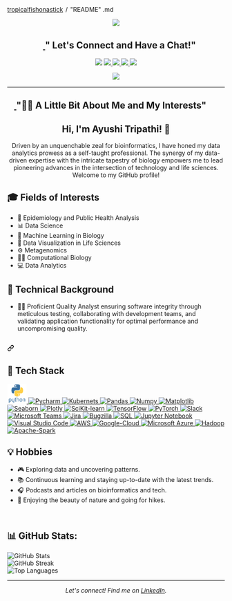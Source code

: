 <div data-view-component="true" class="Layout-main">
    <turbo-frame id="user-profile-frame" data-turbo-action="advance">
        <div class="position-relative" data-hpc>
            <div class="Box mt-4 ">
                <div class="Box-body p-4">
                    <div class="d-flex flex-justify-between"> 
                        <div class="text-mono text-small mb-3">
                            <a href="/tropicalfishonastick/ayushitripathi" class="no-underline Link--primary">tropicalfishonastick</a>
                            <span class="color-fg-muted d-inline-block" style="padding:0px 2px;">/</span>
                            "README"
                            <span class="color-fg-muted">.md</span>
                        </div>
                    </div>
                    <article class="markdown-body entry-content container-lg f5" itemprop="text">
                      <p align="center" dir="auto"> 
                         <a target="_blank" rel="noopener noreferrer nofollow" href="https://camo.githubusercontent.com/2d97fc6917462d31a885631ec887824db6974df46eccea2ae131ff3ece798a0a/68747470733a2f2f63617073756c652d72656e6465722e76657263656c2e6170702f6170693f747970653d776176696e6726636f6c6f723d6772616469656e7426746578743d48656c6c6f21266865696768743d3130302673656374696f6e3d686561646572"> 
                            <img src="https://camo.githubusercontent.com/2d97fc6917462d31a885631ec887824db6974df46eccea2ae131ff3ece798a0a/68747470733a2f2f63617073756c652d72656e6465722e76657263656c2e6170702f6170693f747970653d776176696e6726636f6c6f723d6772616469656e7426746578743d48656c6c6f21266865696768743d3130302673656374696f6e3d686561646572" data-canonical-src="https://capsule-render.vercel.app/api?type=waving&color=gradient&text=Hello!&height=100&section=header" style="max-width: 100%;">
                          </a>
                         </p>
                       <h1 align="center" dir="auto">
                        <a id="user-content---lets-connect-and-have-a-chat" class="anchor" aria-hidden="true" href="#--lets-connect-and-have-a-chat">
                          <svg class="octicon octicon-link" viewBox="0 0 16 16" version="1.1" width="16" height="16" aria-hidden="true">
                            <path d=""m7.775 3.275 1.25-1.25a3.5 3.5 0 1 1 4.95 4.95l-2.5 2.5a3.5 3.5 0 0 1-4.95 0 .751.751 0 0 1 .018-1.042.751.751 0 0 1 1.042-.018 1.998 1.998 0 0 0 2.83 0l2.5-2.5a2.002 2.002 0 0 0-2.83-2.83l-1.25 1.25a.751.751 0 0 1-1.042-.018.751.751 0 0 1-.018-1.042Zm-4.69 9.64a1.998 1.998 0 0 0 2.83 0l1.25-1.25a.751.751 0 0 1 1.042.018.751.751 0 0 1 .018 1.042l-1.25 1.25a3.5 3.5 0 1 1-4.95-4.95l2.5-2.5a3.5 3.5 0 0 1 4.95 0 .751.751 0 0 1-.018 1.042.751.751 0 0 1-1.042.018 1.998 1.998 0 0 0-2.83 0l-2.5 2.5a1.998 1.998 0 0 0 0 2.83Z"></path>
                           </svg>
                         </a>
                         " Let's Connect and Have a Chat!"
                      </h1>
<p align="center" dir="auto">
  <a href="https://www.linkedin.com/in/theayushitripathi06/" rel="nofollow">
    <img height="50" src="https://brandeps.com/icon-download/L/Linkedin-option-icon-vector-01.svg" style="max-width: 100%;"></a>

  <a href="https://www.instagram.com/iiu.shi/" rel="nofollow">
    <img height="50" src="https://brandeps.com/logo-download/I/Instagram-Icon-logo-vector-01.svg" style="max-width: 100%;">
  </a>

   <a href="https://www.reddit.com/user/tropicalfishonastick" rel="nofollow">
    <img height="50" src="https://brandeps.com/icon-download/R/Reddit-icon-vector-14.svg" style="max-width: 100%;">
  </a>
  <a href="https://twitter.com/home" rel="nofollow">
    <img height="50" src="https://logowik.com/content/uploads/images/twitter-x5265.logowik.com.webp" style="max-width: 100%;">
  </a>
  <a href="https://discord.com/channels/@me" rel="nofollow">
    <img height="50" src="https://brandeps.com/logo-download/D/Discord-logo-vector-01.svg" style="max-width: 100%;">
  </a>
</p>
<p align="center" dir="auto">
  <a target="_blank" rel="noopener norefferer nofollow" href="https://camo.githubusercontent.com/d62a4bc4d1293389e3d3181fb2f5c30c84b7a3be6c53cc82f3f9c0de559bef19/68747470733a2f2f692e67697068792e636f6d2f6d656469612f7132313747556e664b416d4a6c46636a42582f67697068792e77656270">
    <img src="https://camo.githubusercontent.com/d62a4bc4d1293389e3d3181fb2f5c30c84b7a3be6c53cc82f3f9c0de559bef19/68747470733a2f2f692e67697068792e636f6d2f6d656469612f7132313747556e664b416d4a6c46636a42582f67697068792e77656270" data-canonical-src="https://i.giphy.com/media/q217GUnfKAmJlFcjBX/giphy.webp" style="max-width: 100%;">
  </a>
     </a>
</p>
<hr> </hr>
                    <h2 dir="auto">
                    <a id="user-content---a-little-bit-about-me-and-my-interests" class="anchor" aria-hidden="true" href="#--a-little-bit-about-me-and-my-interests">
                    <svg class="octicon octicon-link" viewBox="0 0 16 16" versions="1.1' width="16" height="16" aria-hidden="true"></svg>
 <path d="m7.775 3.275 1.25-1.25a3.5 3.5 0 1 1 4.95 4.95l-2.5 2.5a3.5 3.5 0 0 1-4.95 0 .751.751 0 0 1 .018-1.042.751.751 0 0 1 1.042-.018 1.998 1.998 0 0 0 2.83 0l2.5-2.5a2.002 2.002 0 0 0-2.83-2.83l-1.25 1.25a.751.751 0 0 1-1.042-.018.751.751 0 0 1-.018-1.042Zm-4.69 9.64a1.998 1.998 0 0 0 2.83 0l1.25-1.25a.751.751 0 0 1 1.042.018.751.751 0 0 1 .018 1.042l-1.25 1.25a3.5 3.5 0 1 1-4.95-4.95l2.5-2.5a3.5 3.5 0 0 1 4.95 0 .751.751 0 0 1-.018 1.042.751.751 0 0 1-1.042.018 1.998 1.998 0 0 0-2.83 0l-2.5 2.5a1.998 1.998 0 0 0 0 2.83Z"></path>
                    </svg>
                    </a>
                    "👩‍💻&zwj; A Little Bit About Me and My Interests"
                    </h2>
                    <p align="center">
  
</p>

<h1 align="center">Hi, I'm Ayushi Tripathi! 👋</h1>
<p align="center">Driven by an unquenchable zeal for bioinformatics, I have honed my data analytics prowess as a self-taught professional. The synergy of my data-driven expertise with the intricate tapestry of biology empowers me to lead pioneering advances in the intersection of technology and life sciences. Welcome to my GitHub profile!</p>

<h2> 🎓 Fields of Interests</h2>
<ul>
  <li>🧬 Epidemiology and Public Health Analysis</li>
  <li>📊 Data Science</li>
  <li>🤖 Machine Learning in Biology</li>
  <li>🎨 Data Visualization in Life Sciences</li>
  <li>⚙ Metagenomics</li>
  <li>👩‍🔬 Computational Biology</li>
  <li>💻 Data Analytics</li>
</ul>

<h2> 🎯 Technical Background</h2>
<ul>
  <li>👷‍♂️ Proficient Quality Analyst ensuring software integrity through meticulous testing, collaborating with development teams, and validating application functionality for optimal performance and uncompromising quality.</li>
</ul>

<h2 dir="auto"> </h2>
 <a id="user-content---tech-stacks" class="anchor" aria-hidden="true" href="#--tech-stacks">
   <svg class="octicon octicon-link" viewBox="0 0 16 16" version="1.1" width="16" height="16" 
    aria-hidden="true">
     <path d="m7.775 3.275 1.25-1.25a3.5 3.5 0 1 1 4.95 4.95l-2.5 2.5a3.5 3.5 0 0 1-4.95 0 .751.751 0 0 1 .018-1.042.751.751 0 0 1 1.042-.018 1.998 1.998 0 0 0 2.83 0l2.5-2.5a2.002 2.002 0 0 0-2.83-2.83l-1.25 1.25a.751.751 0 0 1-1.042-.018.751.751 0 0 1-.018-1.042Zm-4.69 9.64a1.998 1.998 0 0 0 2.83 0l1.25-1.25a.751.751 0 0 1 1.042.018.751.751 0 0 1 .018 1.042l-1.25 1.25a3.5 3.5 0 1 1-4.95-4.95l2.5-2.5a3.5 3.5 0 0 1 4.95 0 .751.751 0 0 1-.018 1.042.751.751 0 0 1-1.042.018 1.998 1.998 0 0 0-2.83 0l-2.5 2.5a1.998 1.998 0 0 0 0 2.83Z"></path>
   </svg>
 </a>
<p align="left" dir="auto">
 <h2>  🚀 Tech Stack</h2>
<a target="_blank" rel="noopener noreferrer nofollow" href="https://raw.githubusercontent.com/devicons/devicon/master/icons/python/python-original-wordmark.svg">
  <img src="https://raw.githubusercontent.com/devicons/devicon/master/icons/python/python-original-wordmark.svg" alt="Python" width="45" height="45" style="max-width: 100%;">
</a>
<a target="_blank" rel="noopener noreferrer nofollow" href="https://brandeps.com/logo-download/P/Pycharm-logo-vector-01.svg">
  <img src="https://brandeps.com/logo-download/P/Pycharm-logo-vector-01.svg" alt="Pycharm" width="45" height="45" style="max-width: 100%;">
</a>
<a target="_blank" rel="noopener noreferrer nofollow" href="https://brandeps.com/logo-download/K/Kubernets-logo-vector-01.svg">
  <img src="https://brandeps.com/logo-download/K/Kubernets-logo-vector-01.svg" alt="Kubernets" width="45" height="45" style="max-width: 100%;">
</a>
<a target="_blank" rel="noopener noreferrer nofollow" href="https://upload.wikimedia.org/wikipedia/commons/thumb/2/22/Pandas_mark.svg/674px-Pandas_mark.svg.png?20200210000431">
  <img src="https://upload.wikimedia.org/wikipedia/commons/thumb/2/22/Pandas_mark.svg/674px-Pandas_mark.svg.png?20200210000431" alt="Pandas" width="45" height="45" style="max-width: 100%;">
</a>
    <a target="_blank" rel="noopener noreferrer nofollow" href="https://brandeps.com/logo-download/N/NumPy-logo-vector-01.svg">
  <img src="https://brandeps.com/logo-download/N/NumPy-logo-vector-01.svg" alt="Numpy" width="45" height="45" style="max-width: 100%;">
</a>
    <a target="_blank" rel="noopener noreferrer nofollow" href="https://upload.wikimedia.org/wikipedia/commons/thumb/8/84/Matplotlib_icon.svg/270px-Matplotlib_icon.svg.png?20150311090915">
  <img src="https://upload.wikimedia.org/wikipedia/commons/thumb/8/84/Matplotlib_icon.svg/270px-Matplotlib_icon.svg.png?20150311090915" alt="Matplotlib" width="45" height="45" style="max-width: 100%;">
</a>
<a target="_blank" rel="noopener noreferrer nofollow" href="https://seeklogo.com/images/S/seaborn-logo-244EB2DEC5-seeklogo.com.png">
  <img src="https://seeklogo.com/images/S/seaborn-logo-244EB2DEC5-seeklogo.com.png" alt="Seaborn" width="45" height="45" style="max-width: 100%;">
</a>
<a target="_blank" rel="noopener noreferrer nofollow" href="https://media.trustradius.com/vendor-logos/p8/e3/I5T79S67U1KV.JPEG">
  <img src="https://media.trustradius.com/vendor-logos/p8/e3/I5T79S67U1KV.JPEG" alt="Plotly" width="45" height="45" style="max-width: 100%;">
</a>
    <a target="_blank" rel="noopener noreferrer nofollow" href="https://vectorseek.com/wp-content/uploads/2023/02/Scikit-learn-Logo-Vector.jpg">
  <img src="https://vectorseek.com/wp-content/uploads/2023/02/Scikit-learn-Logo-Vector.jpg" alt="SciKit-learn" width="45" height="45" style="max-width: 100%;">
</a>
    <a target="_blank" rel="noopener noreferrer nofollow" href="https://brandeps.com/icon-download/T/Tensorflow-icon-vector-02.svg">
  <img src="https://brandeps.com/icon-download/T/Tensorflow-icon-vector-02.svg" alt="TensorFlow" width="45" height="45" style="max-width: 100%;">
</a>
    <a target="_blank" rel="noopener noreferrer nofollow" href="https://brandeps.com/icon-download/P/Pytorch-icon-vector-02.svg">
  <img src="https://brandeps.com/icon-download/P/Pytorch-icon-vector-02.svg" alt="PyTorch" width="45" height="45" style="max-width: 100%;">
</a>
    <a target="_blank" rel="noopener noreferrer nofollow" href="https://brandeps.com/icon-download/S/Slack-icon-vector-08.svg">
  <img src="https://brandeps.com/icon-download/S/Slack-icon-vector-08.svg" alt="Slack" width="45" height="45" style="max-width: 100%;">
</a>
    <a target="_blank" rel="noopener noreferrer nofollow" href="https://brandeps.com/logo-download/M/Microsoft-Teams-logo-vector-01.svg">
  <img src="https://brandeps.com/logo-download/M/Microsoft-Teams-logo-vector-01.svg" alt="Microsoft Teams" width="45" height="45" style="max-width: 100%;">
</a>
    <a target="_blank" rel="noopener noreferrer nofollow" href="https://brandeps.com/icon-download/J/Jira-icon-vector-04.svg">
  <img src="https://brandeps.com/icon-download/J/Jira-icon-vector-04.svg" alt="Jira" width="45" height="45" style="max-width: 100%;">
</a>
    <a target="_blank" rel="noopener noreferrer nofollow" href="https://www.svgrepo.com/show/331330/bugzilla.svg">
  <img src="https://www.svgrepo.com/show/331330/bugzilla.svg" alt="Bugzilla" width="45" height="45" style="max-width: 100%;">
</a>
    <a target="_blank" rel="noopener noreferrer nofollow" href="https://www.svgrepo.com/show/331760/sql-database-generic.svg">
  <img src="https://www.svgrepo.com/show/331760/sql-database-generic.svg" alt="SQL" width="45" height="45" style="max-width: 100%;">
</a>
    <a target="_blank" rel="noopener noreferrer nofollow" href="https://brandeps.com/icon-download/J/Jupyter-icon-vector-02.svg">
  <img src="https://brandeps.com/icon-download/J/Jupyter-icon-vector-02.svg" alt="Jupyter Notebook" width="45" height="45" style="max-width: 100%;">
</a>
    <a target="_blank" rel="noopener noreferrer nofollow" href="https://brandeps.com/icon-download/V/Visual-studio-code-icon-vector-02.svg">
  <img src="https://brandeps.com/icon-download/V/Visual-studio-code-icon-vector-02.svg" alt="Visual Studio Code" width="45" height="45" style="max-width: 100%;">
</a>
    <a target="_blank" rel="noopener noreferrer nofollow" href="https://static-00.iconduck.com/assets.00/aws-icon-2048x2048-ptyrjxdo.png">
  <img src="https://static-00.iconduck.com/assets.00/aws-icon-2048x2048-ptyrjxdo.png" alt="AWS" width="45" height="45" style="max-width: 100%;">
</a>
    <a target="_blank" rel="noopener noreferrer nofollow" href="https://brandeps.com/logo-download/G/Google-Cloud-logo-vector-01.svg">
  <img src="https://brandeps.com/logo-download/G/Google-Cloud-logo-vector-01.svg" alt="Google-Cloud" width="45" height="45" style="max-width: 100%;">
</a>
    <a target="_blank" rel="noopener noreferrer nofollow" href="https://brandeps.com/logo-download/M/Microsoft-Azure-logo-vector-02.svg">
  <img src="https://brandeps.com/logo-download/M/Microsoft-Azure-logo-vector-02.svg" alt="Microsoft Azure" width="45" height="45" style="max-width: 100%;">
</a>
    <a target="_blank" rel="noopener noreferrer nofollow" href="https://brandeps.com/logo-download/H/Hadoop-logo-vector-01.svg">
  <img src="https://brandeps.com/logo-download/H/Hadoop-logo-vector-01.svg" alt="Hadoop" width="45" height="45" style="max-width: 100%;">
</a>
    <a target="_blank" rel="noopener noreferrer nofollow" href="https://brandeps.com/logo-download/A/Apache-Spark-logo-vector-01.svg">
  <img src="https://brandeps.com/logo-download/A/Apache-Spark-logo-vector-01.svg" alt="Apache-Spark" width="45" height="45" style="max-width: 100%;">
</a>
    <!-- Add more tools and platforms logos here -->
<h2> 💡 Hobbies</h2>
<ul>
  <li>🎮 Exploring data and uncovering patterns.</li>
  <li>📚 Continuous learning and staying up-to-date with the latest trends.</li>
  <li>🎧 Podcasts and articles on bioinformatics and tech.</li>
  <li>🌱 Enjoying the beauty of nature and going for hikes.</li>
</ul>

<br /> <!-- Add a line break for spacing -->

<h2>📊 GitHub Stats:</h2>
<img src="https://github-readme-stats.vercel.app/api?username=tropicalfishonastick&theme=dark&hide_border=false&include_all_commits=false&count_private=false" alt="GitHub Stats" />
<br />
<img src="https://github-readme-streak-stats.herokuapp.com/?user=tropicalfishonastick&theme=dark&hide_border=false" alt="GitHub Streak" />
<br />
<img src="https://github-readme-stats.vercel.app/api/top-langs/?username=tropicalfishonastick&theme=dark&hide_border=false&include_all_commits=false&count_private=false&layout=compact" alt="Top Languages" />

<hr />
<p align="center">
  <em>Let's connect! Find me on <a href="https://www.linkedin.com/in/theayushitripathi06/">LinkedIn</a>.</em>
</p>
<!-- Add more sections or customize as needed -->
